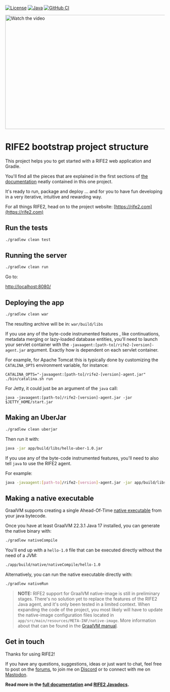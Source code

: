 [![License](https://img.shields.io/badge/license-Apache%20License%202.0-blue.svg)](https://opensource.org/licenses/Apache-2.0)
[![Java](https://img.shields.io/badge/java-17%2B-blue)](https://www.oracle.com/java/technologies/javase/jdk17-archive-downloads.html)
[![GitHub CI](https://github.com/rife2/rife2-hello/actions/workflows/gradle.yml/badge.svg)](https://github.com/rife2/rife2-hello/actions/workflows/gradle.yml)

<a href="https://www.youtube.com/watch?feature=player_embedded&v=AZWzYwAHDIE" target="_blank">
 <img src="https://img.youtube.com/vi/AZWzYwAHDIE/maxresdefault.jpg" alt="Watch the video" width="640" height="360" border="0" />
</a>

# RIFE2 bootstrap project structure

This project helps you to get started with a RIFE2 web application and Gradle.

You'll find all the pieces that are explained in the first sections of
[the documentation](https://github.com/rife2/rife2/wiki) neatly contained
in this one project.

It's ready to run, package and deploy ... and for you to have fun developing
in a very iterative, intuitive and rewarding way.

For all things RIFE2, head on to the project website:
[https://rife2.com](https://rife2.com)

## Run the tests

```bash
./gradlew clean test
```

## Running the server

```bash
./gradlew clean run
```

Go to:

[http://localhost:8080/](http://localhost:8080/)


## Deploying the app

```bash
./gradlew clean war
```

The resulting archive will be in:
`war/build/libs`

If you use any of the byte-code instrumented features , like continuations,
metadata merging or lazy-loaded database entities, you'll need to launch your
servlet container with the `-javaagent:[path-to]/rife2-[version]-agent.jar`
argument. Exactly how is dependent on each servlet container.

For example, for Apache Tomcat this is typically done by customizing the
`CATALINA_OPTS` environment variable, for instance:

```shell
CATALINA_OPTS="-javaagent:[path-to]/rife2-[version]-agent.jar" ./bin/catalina.sh run
```

For Jetty, it could just be an argument of the `java` call:

```shell
java -javaagent:[path-to]/rife2-[version]-agent.jar -jar $JETTY_HOME/start.jar
```

## Making an UberJar


```bash
./gradlew clean uberjar
```

Then run it with:

```bash
java -jar app/build/libs/hello-uber-1.0.jar
```

If you use any of the byte-code instrumented features, you'll need to also tell
`java` to use the RIFE2 agent.

For example:

```bash
java -javaagent:[path-to]/rife2-[version]-agent.jar -jar app/build/libs/hello-uber-1.0.jar
```

## Making a native executable

GraalVM supports creating a single Ahead-Of-Time
[native executable](https://www.graalvm.org/native-image/) from your java
bytecode.

Once you have at least GraalVM 22.3.1 Java 17 installed, you can generate the native binary with:

```bash
./gradlew nativeCompile
```

You'll end up with a `hello-1.0` file that can be executed directly without
the need of a JVM:

```bash
./app/build/native/nativeCompile/hello-1.0
```

Alternatively, you can run the native executable directly with:

```bash
./gradlew nativeRun
```

> **NOTE:** RIFE2 support for GraalVM native-image is still in preliminary
> stages. There's no solution yet to replace the features of the RIFE2 Java
> agent, and it's only been tested in a limited context. When expanding the
> code of the project, you most likely will have to update the native-image
> configuration files located in `app/src/main/resources/META-INF/native-image`.
> More information about that can be found in the [GraalVM manual](https://www.graalvm.org/latest/reference-manual/native-image/metadata/).

## Get in touch

Thanks for using RIFE2!

If you have any questions, suggestions, ideas or just want to chat, feel free
to post on the [forums](https://github.com/rife2/rife2/discussions), to join
me on [Discord](https://discord.gg/DZRYPtkb6J) or to connect with me on
[Mastodon](https://uwyn.net/@gbevin).


**Read more in the [full documentation](https://github.com/rife2/rife2/wiki)
and  [RIFE2 Javadocs](https://rife2.github.io/rife2/).**
